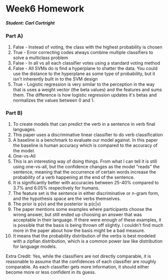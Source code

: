 # Week6 Homework
##### Student: Carl Cortright

### Part A)

1. False - Instead of voting, the class with the highest probability is chosen
2. True - Error correcting codes always combine multiple classifiers to solve a multiclass problem
3. False - In all vs all each classifier votes using a standard voting method
4. False - All SVMs do is find a hyperplane to shatter the data. You could use the distance to the hyperplane as some type of probability, but it isn't inherently built in to the SVM design
5. True - Logistic regression is very similar to the perception in the way that is uses a weight vector (the beta values) and the features and sums them. The difference is how logistic regression updates it's betas and normalizes the values between 0 and 1.

### Part B)

1. To create models that can predict the verb in a sentence in verb final languages.
2.  This paper uses a discriminative linear classifier to do verb classification
3. A baseline is a benchmark to evaluate our model against. In this paper the baseline is human accuracy which is compared to the accuracy of the model.
4. One-vs-All
5. This is an interesting way of doing things. From what I can tell it is still using one-vs-all, but the confidence changes as the model "reads" the sentence, meaning that the occurrence of certain words increase the probability of a verb happening at the end of the sentence.
6. It is significantly better with accuracies between 25-40% compared to 3.7% and 6.05% respectively for humans.
7. The feature set is the sentence in either discriminative or n-gram form, and the hypothesis space are the verbs themselves.
8. The prior is p(v) and the posterior is p(c|v)
9. The paper mentions some examples where participants choose the wrong answer, but still ended up choosing an answer that was acceptable in their language. If there were enough of these examples, it is possible that the basis is being thrown off slightly. I couldn't find much more in the paper about how the basis might be a bad measure.
10. It means that the probability distribution of the verbs is best modeled with a zipfian distribution, which is a common power law like distribution for language models.

Extra Credit: Yes, while the classifiers are not directly comparable, it is reasonable to assume that the confidences of each classifier are roughly comparable. As each classifier gets more information, it should either become more or less confident in its guess. 
